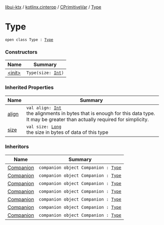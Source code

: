 [libui-ktx](../../../index.md) / [kotlinx.cinterop](../../index.md) / [CPrimitiveVar](../index.md) / [Type](./index.md)

# Type

`open class Type : `[`Type`](../../-c-variable/-type/index.md)

### Constructors

| Name | Summary |
|---|---|
| [&lt;init&gt;](-init-.md) | `Type(size: `[`Int`](https://kotlinlang.org/api/latest/jvm/stdlib/kotlin/-int/index.html)`)` |

### Inherited Properties

| Name | Summary |
|---|---|
| [align](../../-c-variable/-type/align.md) | `val align: `[`Int`](https://kotlinlang.org/api/latest/jvm/stdlib/kotlin/-int/index.html)<br>the alignments in bytes that is enough for this data type. It may be greater than actually required for simplicity. |
| [size](../../-c-variable/-type/size.md) | `val size: `[`Long`](https://kotlinlang.org/api/latest/jvm/stdlib/kotlin/-long/index.html)<br>the size in bytes of data of this type |

### Inheritors

| Name | Summary |
|---|---|
| [Companion](../../-boolean-var-of/-companion.md) | `companion object Companion : `[`Type`](./index.md) |
| [Companion](../../-byte-var-of/-companion.md) | `companion object Companion : `[`Type`](./index.md) |
| [Companion](../../-short-var-of/-companion.md) | `companion object Companion : `[`Type`](./index.md) |
| [Companion](../../-int-var-of/-companion.md) | `companion object Companion : `[`Type`](./index.md) |
| [Companion](../../-long-var-of/-companion.md) | `companion object Companion : `[`Type`](./index.md) |
| [Companion](../../-float-var-of/-companion.md) | `companion object Companion : `[`Type`](./index.md) |
| [Companion](../../-double-var-of/-companion.md) | `companion object Companion : `[`Type`](./index.md) |
